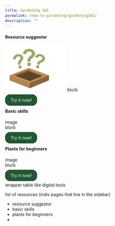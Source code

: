```yaml
---
title: Gardening 101
permalink: /new-to-gardening/gardening101/
description: ""
---
```

<style>
		  .button-primary {
    background-color: #215732;
    border: 2px solid #215732;
    padding: 0.5rem 1rem;
  	border-radius: 1rem;
    color: white !important;
	  text-decoration: none !important;
  }
</style>

<div class="container">
  <div class="row">
    <div class="col">
     <h4>Resource suggestor</h4>
	      <img style="height:150px; width:200px" src="/images/Landing_page/Gardening101/questionmarks.png">
			blurb<br><br>
			<a class="button-primary" href="https://staging.dmhtu0pi4p9u7.amplifyapp.com/digital-tools/soilcalculator/">Try it now!</a>
      </div>
		<div class="col">
			<h4>Basic skills</h4>
			image<br>
			blurb<br><br>
			<a class="button-primary" href="https://staging.dmhtu0pi4p9u7.amplifyapp.com/digital-tools/soilcalculator/">Try it now!</a>
      </div>
		<div class="col">
			<h4>Plants for beginners</h4>
			image<br>
			blurb<br><br>
						<a class="button-primary" href="https://staging.dmhtu0pi4p9u7.amplifyapp.com/digital-tools/soilcalculator/">Try it now!</a>
      </div>
	</div>
	</div>
	
wrapper table like digital tools 

list of resources (indiv pages that live in the sidebar)
- resource suggestor 
- basic skills 
- plants for beginners 
-